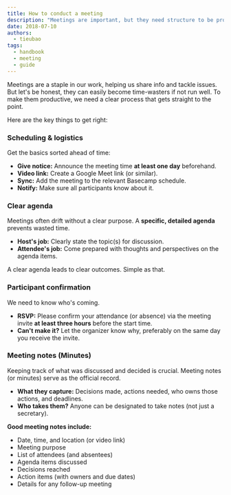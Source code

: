 ```yaml
---
title: How to conduct a meeting
description: "Meetings are important, but they need structure to be productive. This guide covers the essentials for running meetings smoothly, respecting everyone's time, and getting things done."
date: 2018-07-10
authors:
  - tieubao
tags:
  - handbook
  - meeting
  - guide
---
```


Meetings are a staple in our work, helping us share info and tackle issues. But let's be honest, they can easily become time-wasters if not run well. To make them productive, we need a clear process that gets straight to the point.

Here are the key things to get right:

### Scheduling & logistics

Get the basics sorted ahead of time:

- **Give notice:** Announce the meeting time **at least one day** beforehand.
- **Video link:** Create a Google Meet link (or similar).
- **Sync:** Add the meeting to the relevant Basecamp schedule.
- **Notify:** Make sure all participants know about it.

### Clear agenda

Meetings often drift without a clear purpose. A **specific, detailed agenda** prevents wasted time.

- **Host's job:** Clearly state the topic(s) for discussion.
- **Attendee's job:** Come prepared with thoughts and perspectives on the agenda items.

A clear agenda leads to clear outcomes. Simple as that.

### Participant confirmation

We need to know who's coming.

- **RSVP:** Please confirm your attendance (or absence) via the meeting invite **at least three hours** before the start time.
- **Can't make it?** Let the organizer know why, preferably on the same day you receive the invite.

### Meeting notes (Minutes)

Keeping track of what was discussed and decided is crucial. Meeting notes (or minutes) serve as the official record.

- **What they capture:** Decisions made, actions needed, who owns those actions, and deadlines.
- **Who takes them?** Anyone can be designated to take notes (not just a secretary).

**Good meeting notes include:**

- Date, time, and location (or video link)
- Meeting purpose
- List of attendees (and absentees)
- Agenda items discussed
- Decisions reached
- Action items (with owners and due dates)
- Details for any follow-up meeting

